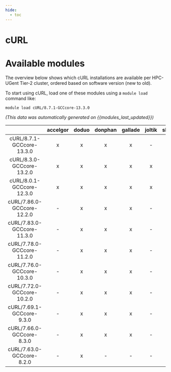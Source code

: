 ```yaml
---
hide:
  - toc
---
```


cURL
====

# Available modules


The overview below shows which cURL installations are available per HPC-UGent Tier-2 cluster, ordered based on software version (new to old).

To start using cURL, load one of these modules using a `module load` command like:

```shell
module load cURL/8.7.1-GCCcore-13.3.0
```

*(This data was automatically generated on {{modules_last_updated}})*  

| |accelgor|doduo|donphan|gallade|joltik|shinx|skitty|
| :---: | :---: | :---: | :---: | :---: | :---: | :---: | :---: |
|cURL/8.7.1-GCCcore-13.3.0|x|x|x|x|-|x|x|
|cURL/8.3.0-GCCcore-13.2.0|x|x|x|x|x|x|x|
|cURL/8.0.1-GCCcore-12.3.0|x|x|x|x|x|x|x|
|cURL/7.86.0-GCCcore-12.2.0|-|x|x|x|-|x|-|
|cURL/7.83.0-GCCcore-11.3.0|-|x|x|x|-|x|-|
|cURL/7.78.0-GCCcore-11.2.0|-|x|x|x|-|x|-|
|cURL/7.76.0-GCCcore-10.3.0|-|x|x|x|-|-|-|
|cURL/7.72.0-GCCcore-10.2.0|-|x|x|x|-|-|-|
|cURL/7.69.1-GCCcore-9.3.0|-|x|x|x|-|-|-|
|cURL/7.66.0-GCCcore-8.3.0|-|x|x|x|-|-|-|
|cURL/7.63.0-GCCcore-8.2.0|-|x|-|-|-|-|-|
